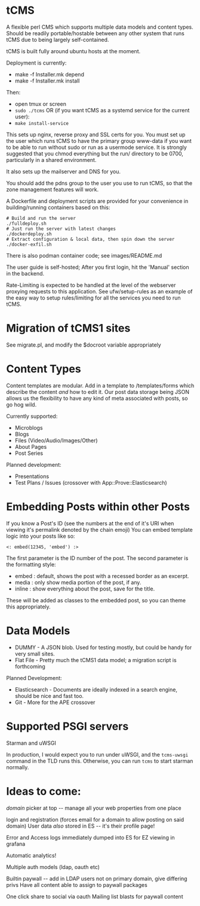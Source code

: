 tCMS
=====

A flexible perl CMS which supports multiple data models and content types.
Should be readily portable/hostable between any other system that runs tCMS due to being largely self-contained.

tCMS is built fully around ubuntu hosts at the moment.

Deployment is currently:
* make -f Installer.mk depend
* make -f Installer.mk install

Then:
* open tmux or screen
* `sudo ./tcms`
OR (if you want tCMS as a systemd service for the current user):
* `make install-service`

This sets up nginx, reverse proxy and SSL certs for you.
You must set up the user which runs tCMS to have the primary group www-data if you want to be able to run without sudo or run as a usermode service.
It is strongly suggested that you chmod everything but the run/ directory to be 0700, particularly in a shared environment.

It also sets up the mailserver and DNS for you.

You should add the pdns group to the user you use to run tCMS, so that the zone management features will work.

A Dockerfile and deployment scripts are provided for your convenience in building/running containers based on this:
```
# Build and run the server
./fulldeploy.sh
# Just run the server with latest changes
./dockerdeploy.sh
# Extract configuration & local data, then spin down the server
./docker-exfil.sh
```
There is also podman container code; see images/README.md

The user guide is self-hosted; After you first login, hit the 'Manual' section in the backend.

Rate-Limiting is expected to be handled at the level of the webserver proxying requests to this application.
See ufw/setup-rules as an example of the easy way to setup rules/limiting for all the services you need to run tCMS.

Migration of tCMS1 sites
=========================

See migrate.pl, and modify the $docroot variable appropriately

Content Types
=============
Content templates are modular.
Add in a template to /templates/forms which describe the content *and* how to edit it.
Our post data storage being JSON allows us the flexibility to have any kind of meta associated with posts, so go hog wild.

Currently supported:
* Microblogs
* Blogs
* Files (Video/Audio/Images/Other)
* About Pages
* Post Series

Planned development:
* Presentations
* Test Plans / Issues (crossover with App::Prove::Elasticsearch)

Embedding Posts within other Posts
==================================

If you know a Post's ID (see the numbers at the end of it's URI when viewing it's permalink denoted by the chain emoji)
You can embed template logic into your posts like so:

```
<: embed(12345, 'embed') :>
```

The first parameter is the ID number of the post.
The second parameter is the formatting style:

* embed : default, shows the post with a recessed border as an excerpt.
* media : only show media portion of the post, if any.
* inline : show everything about the post, save for the title.

These will be added as classes to the embedded post, so you can theme this appropriately.

Data Models
===========
* DUMMY - A JSON blob.  Used for testing mostly, but could be handy for very small sites.
* Flat File - Pretty much the tCMS1 data model; a migration script is forthcoming

Planned Development:
* Elasticsearch - Documents are ideally indexed in a search engine, should be nice and fast too.
* Git - More for the APE crossover

Supported PSGI servers
======================

Starman and uWSGI

In production, I would expect you to run under uWSGI, and the `tcms-uwsgi` command in the TLD runs this.
Otherwise, you can run `tcms` to start starman normally.

Ideas to come:
=============

*domain* picker at top -- manage all your web properties from one place

login and registration (forces email for a domain to allow posting on said domain)
User data *also* stored in ES -- it's their profile page!

Error and Access logs immediately dumped into ES for EZ viewing in grafana

Automatic analytics!

Multiple auth models (ldap, oauth etc)

Builtin paywall -- add in LDAP users not on primary domain, give differing privs
Have all content able to assign to paywall packages

One click share to social via oauth
Mailing list blasts for paywall content
